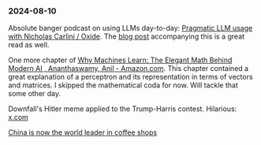 ### 2024-08-10

Absolute banger podcast on using LLMs day-to-day: [Pragmatic LLM usage with Nicholas Carlini / Oxide](https://oxide.computer/podcasts/oxide-and-friends/2038761). The [blog post](https://nicholas.carlini.com/writing/2024/how-i-use-ai.html) accompanying this is a great read as well.

One more chapter of [Why Machines Learn: The Elegant Math Behind Modern AI , Ananthaswamy, Anil - Amazon.com](https://www.amazon.com/Why-Machines-Learn-Elegant-Behind-ebook/dp/B0CF1223R8). This chapter contained a great explanation of a perceptron and its representation in terms of vectors and matrices. I skipped the mathematical coda for now. Will tackle that some other day.

Downfall's Hitler meme applied to the Trump-Harris contest. Hilarious: [x.com](https://x.com/SundaeDivine/status/1821603087985054052)

[China is now the world leader in coffee shops](https://www.economist.com/china/2024/08/08/china-is-now-the-world-leader-in-coffee-shops)



